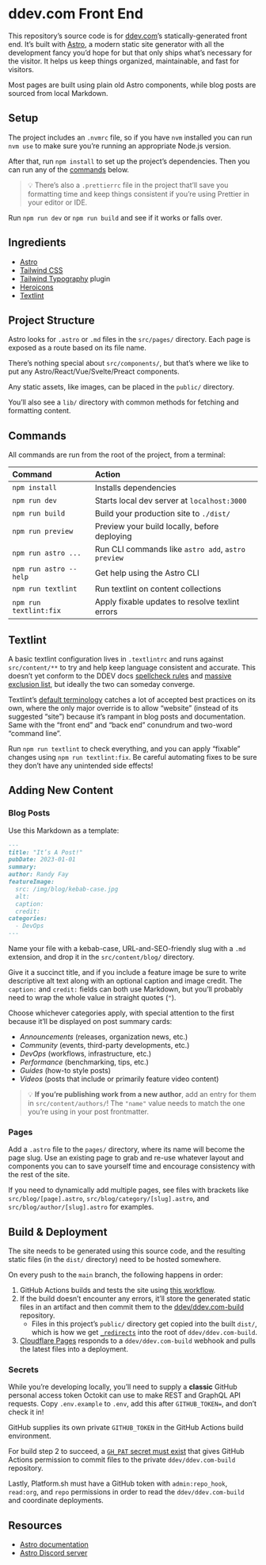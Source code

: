 # ddev.com Front End

This repository’s source code is for [ddev.com](https://ddev.com)’s statically-generated front end. It’s built with [Astro](https://astro.build), a modern static site generator with all the development fancy you’d hope for but that only ships what’s necessary for the visitor. It helps us keep things organized, maintainable, and fast for visitors.

Most pages are built using plain old Astro components, while blog posts are sourced from local Markdown.

## Setup

The project includes an `.nvmrc` file, so if you have `nvm` installed you can run `nvm use` to make sure you’re running an appropriate Node.js version.

After that, run `npm install` to set up the project’s dependencies. Then you can run any of the [commands](#commands) below.

> 💡 There’s also a `.prettierrc` file in the project that’ll save you formatting time and keep things consistent if you’re using Prettier in your editor or IDE.

Run `npm run dev` or `npm run build` and see if it works or falls over.

## Ingredients

- [Astro](https://astro.build)
- [Tailwind CSS](https://tailwindcss.com)
- [Tailwind Typography](https://tailwindcss.com/docs/typography-plugin) plugin
- [Heroicons](https://heroicons.com)
- [Textlint](https://textlint.github.io)

## Project Structure

Astro looks for `.astro` or `.md` files in the `src/pages/` directory. Each page is exposed as a route based on its file name.

There’s nothing special about `src/components/`, but that’s where we like to put any Astro/React/Vue/Svelte/Preact components.

Any static assets, like images, can be placed in the `public/` directory.

You’ll also see a `lib/` directory with common methods for fetching and formatting content.

## Commands

All commands are run from the root of the project, from a terminal:

| Command                | Action                                             |
| :--------------------- | :------------------------------------------------- |
| `npm install`          | Installs dependencies                              |
| `npm run dev`          | Starts local dev server at `localhost:3000`        |
| `npm run build`        | Build your production site to `./dist/`            |
| `npm run preview`      | Preview your build locally, before deploying       |
| `npm run astro ...`    | Run CLI commands like `astro add`, `astro preview` |
| `npm run astro --help` | Get help using the Astro CLI                       |
| `npm run textlint`     | Run textlint on content collections                |
| `npm run textlint:fix` | Apply fixable updates to resolve texlint errors    |

## Textlint

A basic textlint configuration lives in `.textlintrc` and runs against `src/content/**` to try and help keep language consistent and accurate. This doesn’t yet conform to the DDEV docs [spellcheck rules](https://github.com/ddev/ddev/blob/master/.spellcheck.yml) and [massive exclusion list](https://github.com/ddev/ddev/blob/master/.spellcheckwordlist.txt), but ideally the two can someday converge.

Textlint’s [default terminology](https://github.com/sapegin/textlint-rule-terminology/blob/master/terms.jsonc) catches a lot of accepted best practices on its own, where the only major override is to allow “website” (instead of its suggested “site”) because it’s rampant in blog posts and documentation. Same with the “front end” and “back end” conundrum and two-word “command line”.

Run `npm run textlint` to check everything, and you can apply “fixable” changes using `npm run textlint:fix`. Be careful automating fixes to be sure they don’t have any unintended side effects!

## Adding New Content

### Blog Posts

Use this Markdown as a template:

```markdown
---
title: "It’s A Post!"
pubDate: 2023-01-01
summary:
author: Randy Fay
featureImage:
  src: /img/blog/kebab-case.jpg
  alt:
  caption:
  credit:
categories:
  - DevOps
---
```

Name your file with a kebab-case, URL-and-SEO-friendly slug with a `.md` extension, and drop it in the `src/content/blog/` directory.

Give it a succinct title, and if you include a feature image be sure to write descriptive alt text along with an optional caption and image credit. The `caption:` and `credit:` fields can both use Markdown, but you’ll probably need to wrap the whole value in straight quotes (`"`).

Choose whichever categories apply, with special attention to the first because it’ll be displayed on post summary cards:

- _Announcements_ (releases, organization news, etc.)
- _Community_ (events, third-party developments, etc.)
- _DevOps_ (workflows, infrastructure, etc.)
- _Performance_ (benchmarking, tips, etc.)
- _Guides_ (how-to style posts)
- _Videos_ (posts that include or primarily feature video content)

> 💡 **If you’re publishing work from a new author**, add an entry for them in `src/content/authors/`! The `"name"` value needs to match the one you’re using in your post frontmatter.

### Pages

Add a `.astro` file to the `pages/` directory, where its name will become the page slug. Use an existing page to grab and re-use whatever layout and components you can to save yourself time and encourage consistency with the rest of the site.

If you need to dynamically add multiple pages, see files with brackets like `src/blog/[page].astro`, `src/blog/category/[slug].astro`, and `src/blog/author/[slug].astro` for examples.

## Build & Deployment

The site needs to be generated using this source code, and the resulting static files (in the `dist/` directory) need to be hosted somewhere.

On every push to the `main` branch, the following happens in order:

1. GitHub Actions builds and tests the site using [this workflow](https://github.com/ddev/ddev.com-front-end/blob/main/.github/workflows/build.yml).
2. If the build doesn’t encounter any errors, it’ll store the generated static files in an artifact and then commit them to the [ddev/ddev.com-build](https://github.com/ddev/ddev.com-build) repository.
    - Files in this project’s `public/` directory get copied into the built `dist/`, which is how we get [`_redirects`](https://github.com/ddev/ddev.com-front-end/blob/main/public/_redirects) into the root of `ddev/ddev.com-build`.
3. [Cloudflare Pages](https://pages.cloudflare.com) responds to a `ddev/ddev.com-build` webhook and pulls the latest files into a deployment.

### Secrets

While you’re developing locally, you’ll need to supply a **classic** GitHub personal access token Octokit can use to make REST and GraphQL API requests. Copy `.env.example` to `.env`, add this after `GITHUB_TOKEN=`, and don’t check it in!

GitHub supplies its own private `GITHUB_TOKEN` in the GitHub Actions build environment.

For build step 2 to succeed, a [`GH_PAT` secret must exist](https://github.com/ddev/ddev.com-front-end/blob/main/.github/workflows/build.yml#L36) that gives GitHub Actions permission to commit files to the private `ddev/ddev.com-build` repository.

Lastly, Platform.sh must have a GitHub token with `admin:repo_hook`, `read:org`, and `repo` permissions in order to read the `ddev/ddev.com-build` and coordinate deployments.

## Resources

- [Astro documentation](https://docs.astro.build)
- [Astro Discord server](https://astro.build/chat)
